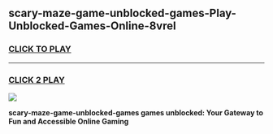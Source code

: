 
## scary-maze-game-unblocked-games-Play-Unblocked-Games-Online-8vrel
<h3>
<a href="https://premium76.site?title=scary-maze-game-unblocked-games&ref=24A">CLICK TO PLAY</a></h3>
<hr>

<h3>
<a href="https://premium76.site?title=scary-maze-game-unblocked-games&ref=24A">CLICK 2 PLAY</a>
  
</h3>

<a href="https://premium76.site?title=scary-maze-game-unblocked-games&ref=24A"><img src="https://clearcache.store/games.png"></a>


**scary-maze-game-unblocked-games games unblocked: Your Gateway to Fun and Accessible Online Gaming**
